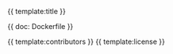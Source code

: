 {{ template:title }}

{{ doc: Dockerfile }}

<!-- {{ template:toc }} -->
{{ template:contributors }}
{{ template:license }}